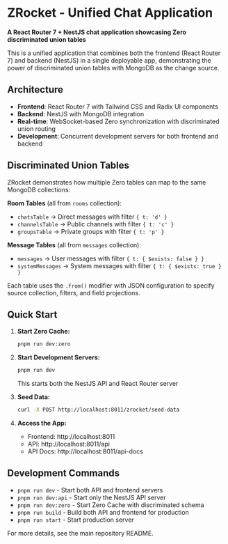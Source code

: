 # ZRocket - Unified Chat Application

**A React Router 7 + NestJS chat application showcasing Zero discriminated union tables**

This is a unified application that combines both the frontend (React Router 7) and backend (NestJS) in a single deployable app, demonstrating the power of discriminated union tables with MongoDB as the change source.

## Architecture

- **Frontend**: React Router 7 with Tailwind CSS and Radix UI components
- **Backend**: NestJS with MongoDB integration
- **Real-time**: WebSocket-based Zero synchronization with discriminated union routing
- **Development**: Concurrent development servers for both frontend and backend

## Discriminated Union Tables

ZRocket demonstrates how multiple Zero tables can map to the same MongoDB collections:

**Room Tables** (all from `rooms` collection):
- `chatsTable` → Direct messages with filter `{ t: 'd' }`
- `channelsTable` → Public channels with filter `{ t: 'c' }`  
- `groupsTable` → Private groups with filter `{ t: 'p' }`

**Message Tables** (all from `messages` collection):
- `messages` → User messages with filter `{ t: { $exists: false } }`
- `systemMessages` → System messages with filter `{ t: { $exists: true } }`

Each table uses the `.from()` modifier with JSON configuration to specify source collection, filters, and field projections.

## Quick Start

1. **Start Zero Cache:**

    ```bash
    pnpm run dev:zero
    ```

2. **Start Development Servers:**

    ```bash
    pnpm run dev
    ```

    This starts both the NestJS API and React Router server

3. **Seed Data:**

    ```bash
    curl -X POST http://localhost:8011/zrocket/seed-data
    ```

4. **Access the App:**
    - Frontend: http://localhost:8011
    - API: http://localhost:8011/api
    - API Docs: http://localhost:8011/api-docs

## Development Commands

- `pnpm run dev` - Start both API and frontend servers
- `pnpm run dev:api` - Start only the NestJS API server
- `pnpm run dev:zero` - Start Zero Cache with discriminated schema
- `pnpm run build` - Build both API and frontend for production
- `pnpm run start` - Start production server

For more details, see the main repository README.
